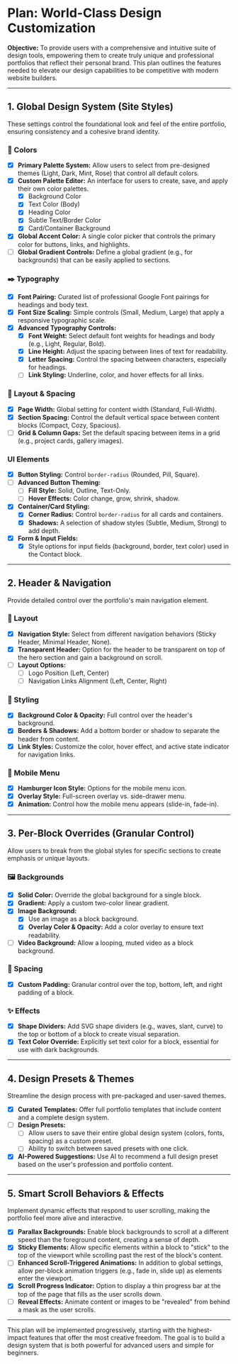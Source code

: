 # Plan: World-Class Design Customization

**Objective:** To provide users with a comprehensive and intuitive suite of design tools, empowering them to create truly unique and professional portfolios that reflect their personal brand. This plan outlines the features needed to elevate our design capabilities to be competitive with modern website builders.

---

## 1. Global Design System (Site Styles)

These settings control the foundational look and feel of the entire portfolio, ensuring consistency and a cohesive brand identity.

### 🎨 Colors
- [x] **Primary Palette System:** Allow users to select from pre-designed themes (Light, Dark, Mint, Rose) that control all default colors.
- [x] **Custom Palette Editor:** An interface for users to create, save, and apply their own color palettes.
    - [x] Background Color
    - [x] Text Color (Body)
    - [x] Heading Color
    - [x] Subtle Text/Border Color
    - [x] Card/Container Background
- [x] **Global Accent Color:** A single color picker that controls the primary color for buttons, links, and highlights.
- [ ] **Global Gradient Controls:** Define a global gradient (e.g., for backgrounds) that can be easily applied to sections.

### ✒️ Typography
- [x] **Font Pairing:** Curated list of professional Google Font pairings for headings and body text.
- [x] **Font Size Scaling:** Simple controls (Small, Medium, Large) that apply a responsive typographic scale.
- [x] **Advanced Typography Controls:**
    - [x] **Font Weight:** Select default font weights for headings and body (e.g., Light, Regular, Bold).
    - [x] **Line Height:** Adjust the spacing between lines of text for readability.
    - [x] **Letter Spacing:** Control the spacing between characters, especially for headings.
    - [ ] **Link Styling:** Underline, color, and hover effects for all links.

### 📏 Layout & Spacing
- [x] **Page Width:** Global setting for content width (Standard, Full-Width).
- [x] **Section Spacing:** Control the default vertical space between content blocks (Compact, Cozy, Spacious).
- [ ] **Grid & Column Gaps:** Set the default spacing between items in a grid (e.g., project cards, gallery images).

### UI Elements
- [x] **Button Styling:** Control `border-radius` (Rounded, Pill, Square).
- [ ] **Advanced Button Theming:**
    - [ ] **Fill Style:** Solid, Outline, Text-Only.
    - [ ] **Hover Effects:** Color change, grow, shrink, shadow.
- [x] **Container/Card Styling:**
    - [x] **Corner Radius:** Control `border-radius` for all cards and containers.
    - [x] **Shadows:** A selection of shadow styles (Subtle, Medium, Strong) to add depth.
- [x] **Form & Input Fields:**
    - [x] Style options for input fields (background, border, text color) used in the Contact block.

---

## 2. Header & Navigation

Provide detailed control over the portfolio's main navigation element.

### 📐 Layout
- [x] **Navigation Style:** Select from different navigation behaviors (Sticky Header, Minimal Header, None).
- [x] **Transparent Header:** Option for the header to be transparent on top of the hero section and gain a background on scroll.
- [ ] **Layout Options:**
    - [ ] Logo Position (Left, Center)
    - [ ] Navigation Links Alignment (Left, Center, Right)

### 🎨 Styling
- [x] **Background Color & Opacity:** Full control over the header's background.
- [x] **Borders & Shadows:** Add a bottom border or shadow to separate the header from content.
- [x] **Link Styles:** Customize the color, hover effect, and active state indicator for navigation links.

### 📱 Mobile Menu
- [x] **Hamburger Icon Style:** Options for the mobile menu icon.
- [x] **Overlay Style:** Full-screen overlay vs. side-drawer menu.
- [x] **Animation:** Control how the mobile menu appears (slide-in, fade-in).

---

## 3. Per-Block Overrides (Granular Control)

Allow users to break from the global styles for specific sections to create emphasis or unique layouts.

### 🖼️ Backgrounds
- [x] **Solid Color:** Override the global background for a single block.
- [x] **Gradient:** Apply a custom two-color linear gradient.
- [x] **Image Background:**
    - [x] Use an image as a block background.
    - [x] **Overlay Color & Opacity:** Add a color overlay to ensure text readability.
- [ ] **Video Background:** Allow a looping, muted video as a block background.

### 📏 Spacing
- [x] **Custom Padding:** Granular control over the top, bottom, left, and right padding of a block.

### ✨ Effects
- [x] **Shape Dividers:** Add SVG shape dividers (e.g., waves, slant, curve) to the top or bottom of a block to create visual separation.
- [x] **Text Color Override:** Explicitly set text color for a block, essential for use with dark backgrounds.

---

## 4. Design Presets & Themes

Streamline the design process with pre-packaged and user-saved themes.

- [x] **Curated Templates:** Offer full portfolio templates that include content and a complete design system.
- [ ] **Design Presets:**
    - [ ] Allow users to save their entire global design system (colors, fonts, spacing) as a custom preset.
    - [ ] Ability to switch between saved presets with one click.
- [x] **AI-Powered Suggestions:** Use AI to recommend a full design preset based on the user's profession and portfolio content.

---

## 5. Smart Scroll Behaviors & Effects

Implement dynamic effects that respond to user scrolling, making the portfolio feel more alive and interactive.

- [x] **Parallax Backgrounds:** Enable block backgrounds to scroll at a different speed than the foreground content, creating a sense of depth.
- [x] **Sticky Elements:** Allow specific elements within a block to "stick" to the top of the viewport while scrolling past the rest of the block's content.
- [ ] **Enhanced Scroll-Triggered Animations:** In addition to global settings, allow per-block animation triggers (e.g., fade in, slide up) as elements enter the viewport.
- [x] **Scroll Progress Indicator:** Option to display a thin progress bar at the top of the page that fills as the user scrolls down.
- [ ] **Reveal Effects:** Animate content or images to be "revealed" from behind a mask as the user scrolls.

---

This plan will be implemented progressively, starting with the highest-impact features that offer the most creative freedom. The goal is to build a design system that is both powerful for advanced users and simple for beginners.